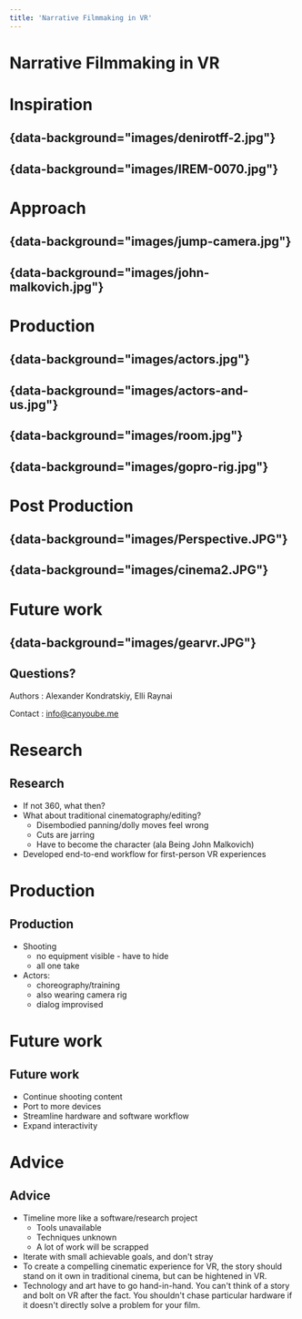 ```yaml
---
title: 'Narrative Filmmaking in VR'
---
```


# Narrative Filmmaking in VR

# Inspiration

## {data-background="images/denirotff-2.jpg"}

## {data-background="images/IREM-0070.jpg"}

# Approach

## {data-background="images/jump-camera.jpg"}

## {data-background="images/john-malkovich.jpg"}

# Production

## {data-background="images/actors.jpg"}

## {data-background="images/actors-and-us.jpg"}

## {data-background="images/room.jpg"}

## {data-background="images/gopro-rig.jpg"}

# Post Production

## {data-background="images/Perspective.JPG"}

## {data-background="images/cinema2.JPG"}

# Future work

## {data-background="images/gearvr.JPG"}

## Questions?

Authors : Alexander Kondratskiy, Elli Raynai

Contact : info@canyoube.me

# Research

## Research

* If not 360, what then?
* What about traditional cinematography/editing?
   * Disembodied panning/dolly moves feel wrong
   * Cuts are jarring
   * Have to become the character (ala Being John Malkovich)
* Developed end-to-end workflow for first-person VR experiences

# Production

## Production

* Shooting
   * no equipment visible - have to hide
   * all one take
* Actors:
   * choreography/training
   * also wearing camera rig
   * dialog improvised

# Future work

## Future work

* Continue shooting content
* Port to more devices
* Streamline hardware and software workflow
* Expand interactivity

# Advice

## Advice

* Timeline more like a software/research project
   * Tools unavailable
   * Techniques unknown
   * A lot of work will be scrapped
* Iterate with small achievable goals, and don't stray
* To create a compelling cinematic experience for VR, the story should stand on
  it own in traditional cinema, but can be hightened in VR.
* Technology and art have to go hand-in-hand. You can't think of a story and
  bolt on VR after the fact. You shouldn't chase particular hardware if it
  doesn't directly solve a problem for your film.

